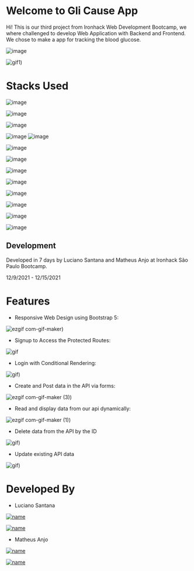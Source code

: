 
# Welcome to Gli Cause App

  

Hi! This is our third project from Ironhack Web Development Bootcamp, we where challenged to develop Web Application with Backend and Frontend. We chose to make a app for tracking the blood glucose.
  
  
  

![image](https://res.cloudinary.com/dzm8l29kq/image/upload/v1639608632/pictures/glicauseapp_home_cyf5wm.png)

  
  

![gif1](https://res.cloudinary.com/dzm8l29kq/image/upload/v1639608921/pictures/ezgif.com-gif-maker_5_gvzagm.gif))

  
  

# Stacks Used

  

![image](https://camo.githubusercontent.com/268ac512e333b69600eb9773a8f80b7a251f4d6149642a50a551d4798183d621/68747470733a2f2f696d672e736869656c64732e696f2f62616467652f52656163742d3230323332413f7374796c653d666f722d7468652d6261646765266c6f676f3d7265616374266c6f676f436f6c6f723d363144414642)

  

![image](https://camo.githubusercontent.com/93c855ae825c1757f3426f05a05f4949d3b786c5b22d0edb53143a9e8f8499f6/68747470733a2f2f696d672e736869656c64732e696f2f62616467652f4a6176615363726970742d3332333333303f7374796c653d666f722d7468652d6261646765266c6f676f3d6a617661736372697074266c6f676f436f6c6f723d463744463145)

![image](https://img.shields.io/badge/Node.js-339933?style=for-the-badge&logo=nodedotjs&logoColor=white)


![image](https://img.shields.io/badge/Express.js-000000?style=for-the-badge&logo=express&logoColor=white)
  ![image](https://img.shields.io/badge/MongoDB-white?style=for-the-badge&logo=mongodb&logoColor=4EA94B)

![image](https://img.shields.io/badge/Bootstrap-563D7C?style=for-the-badge&logo=bootstrap&logoColor=white)

  ![image](https://img.shields.io/badge/Netlify-00C7B7?style=for-the-badge&logo=netlify&logoColor=white)

![image](https://img.shields.io/badge/Heroku-430098?style=for-the-badge&logo=heroku&logoColor=white)

![image](https://img.shields.io/badge/Insomnia-5849be?style=for-the-badge&logo=Insomnia&logoColor=white)

  

![image](https://img.shields.io/badge/CSS3-1572B6?style=for-the-badge&logo=css3&logoColor=white)

  

![image](https://img.shields.io/badge/npm-CB3837?style=for-the-badge&logo=npm&logoColor=white)

  

![image](https://img.shields.io/badge/Git-F05032?style=for-the-badge&logo=git&logoColor=white)

![image](https://img.shields.io/badge/GitHub-100000?style=for-the-badge&logo=github&logoColor=white)

  

## Development

  

Developed in 7 days by Luciano Santana and Matheus Anjo at Ironhack São Paulo Bootcamp.

  

12/9/2021 - 12/15/2021

  
  

# Features

  

- Responsive Web Design using Bootstrap 5:

  

![ezgif com-gif-maker](https://res.cloudinary.com/dzm8l29kq/image/upload/v1639609478/pictures/ezgif.com-gif-maker_6_glyuzg.gif))

  
  - Signup to Access the Protected Routes:

![gif](https://res.cloudinary.com/dzm8l29kq/image/upload/v1639610323/pictures/ezgif.com-gif-maker_12_dsspx6.gif)


  - Login with Conditional Rendering:

![gif](https://res.cloudinary.com/dzm8l29kq/image/upload/v1639610438/pictures/ezgif.com-gif-maker_13_h8zptz.gif))

- Create and Post data in the API via forms:

  

![ezgif com-gif-maker (3)](https://res.cloudinary.com/dzm8l29kq/image/upload/v1639609668/pictures/ezgif.com-gif-maker_7_z1zemu.gif))

  
  
  

- Read and display data from our api dynamically:

  

![ezgif com-gif-maker (1)](https://res.cloudinary.com/dzm8l29kq/image/upload/v1639609769/pictures/ezgif.com-gif-maker_8_gxglbd.gif))

  

- Delete data from the API by the ID

![gif](https://res.cloudinary.com/dzm8l29kq/image/upload/v1639609923/pictures/ezgif.com-gif-maker_10_nz5mx4.gif))

  

- Update existing API data

![gif](https://res.cloudinary.com/dzm8l29kq/image/upload/v1639610029/pictures/ezgif.com-gif-maker_11_fjmpov.gif))

  
  

# Developed By

  

- Luciano Santana

  

[![name](https://img.shields.io/badge/GitHub-100000?style=for-the-badge&logo=github&logoColor=white)](https://github.com/lucianobfs)

  

[![name](https://img.shields.io/badge/LinkedIn-0077B5?style=for-the-badge&logo=linkedin&logoColor=white)](https://www.linkedin.com/in/luciano-santana-65937a221/)

  
  

- Matheus Anjo

  

[![name](https://img.shields.io/badge/GitHub-100000?style=for-the-badge&logo=github&logoColor=white)](https://github.com/matheusanjo)

[![name](https://img.shields.io/badge/LinkedIn-0077B5?style=for-the-badge&logo=linkedin&logoColor=white)](https://www.linkedin.com/in/matheus-a-andre-04a0aa222/)
